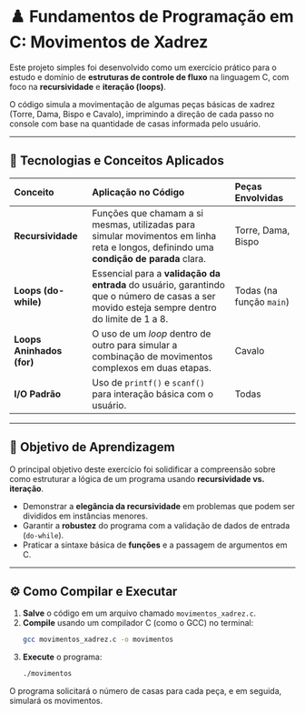 # ♟️ Fundamentos de Programação em C: Movimentos de Xadrez

Este projeto simples foi desenvolvido como um exercício prático para o estudo e domínio de **estruturas de controle de fluxo** na linguagem C, com foco na **recursividade** e **iteração (loops)**.

O código simula a movimentação de algumas peças básicas de xadrez (Torre, Dama, Bispo e Cavalo), imprimindo a direção de cada passo no console com base na quantidade de casas informada pelo usuário.

---

## 🚀 Tecnologias e Conceitos Aplicados

| Conceito | Aplicação no Código | Peças Envolvidas |
| :--- | :--- | :--- |
| **Recursividade** | Funções que chamam a si mesmas, utilizadas para simular movimentos em linha reta e longos, definindo uma **condição de parada** clara. | Torre, Dama, Bispo |
| **Loops (do-while)** | Essencial para a **validação da entrada** do usuário, garantindo que o número de casas a ser movido esteja sempre dentro do limite de 1 a 8. | Todas (na função `main`) |
| **Loops Aninhados (for)** | O uso de um *loop* dentro de outro para simular a combinação de movimentos complexos em duas etapas. | Cavalo |
| **I/O Padrão** | Uso de `printf()` e `scanf()` para interação básica com o usuário. | Todas |

---

## 🎯 Objetivo de Aprendizagem

O principal objetivo deste exercício foi solidificar a compreensão sobre como estruturar a lógica de um programa usando **recursividade vs. iteração**.

* Demonstrar a **elegância da recursividade** em problemas que podem ser divididos em instâncias menores.
* Garantir a **robustez** do programa com a validação de dados de entrada (`do-while`).
* Praticar a sintaxe básica de **funções** e a passagem de argumentos em C.

---

## ⚙️ Como Compilar e Executar

1.  **Salve** o código em um arquivo chamado `movimentos_xadrez.c`.
2.  **Compile** usando um compilador C (como o GCC) no terminal:
    ```bash
    gcc movimentos_xadrez.c -o movimentos
    ```
3.  **Execute** o programa:
    ```bash
    ./movimentos
    ```
O programa solicitará o número de casas para cada peça, e em seguida, simulará os movimentos.
